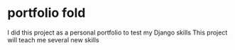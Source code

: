 # portfolio fold 
I did this project as a personal portfolio to test my Django skills 
This project will teach me several new skills
